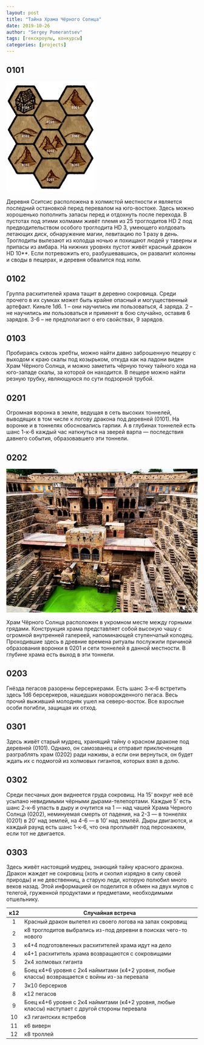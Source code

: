 ```yaml
---
layout: post
title: "Тайна Храма Чёрного Солнца"
date: 2019-10-26
author: "Sergey Pomerantsev"
tags: [гекскроулы, конкурсы]
categories: [projects]
---
```


## 0101

![9 гексов у перевала](/assets/images/black_sun_1.jpg)

Деревня Сситсис расположена в холмистой местности и является последний остановкой перед перевалом на юго-востоке. Здесь можно хорошенько пополнить запасы перед и отдохнуть после перехода. В пустотах под этими холмами живёт племя из 25 троглодитов HD 2 под предводительством особого троглодита HD 3, умеющего колдовать летающих диск, обнаружение магии, левитацию по 1 разу в день. Троглодиты вылезают из колодца ночью и похищают людей у таверны и припасы из амбара. На нижних уровнях пустот живёт красный дракон HD 10**. Если потревожить его, разбушевавшись, он развалит колонны и своды в пещерах, и деревня обвалится под холм.

## 0102

Группа расхитителей храма тащит в деревню сокровища. Среди прочего в их сумках может быть крайне опасный и могущественный артефакт. Киньте 1d6. 1 – они научились им пользоваться, 4 заряда. 2 – не научились им пользоваться и применят в бою случайно, оставив 6 зарядов. 3-6 – не предполагают о его свойствах, 9 зарядов.

## 0103

Пробираясь сквозь хребты, можно найти давно заброшенную пещеру с выходом к краю скалы под козырьком, откуда как на ладони виден Храм Чёрного Солнца, и можно заметить чёрную точку тайного хода на юго-западе скалы, за которой он находится. В пещере можно найти резную трубку, являющуюся по сути подзорной трубой.

## 0201

Огромная воронка в земле, ведущая в сеть высоких тоннелей, выводящих в том числе к логову дракона под деревней (0101). На воронке и в тоннелях обосновались гарпии. А в глубинах тоннелей есть шанс 1-к-6 каждый час наткнуться на зверей варпа — последствия давнего события, образовавшего эти тоннели.

## 0202

![](/assets/images/black_sun_2.jpg)

Храм Чёрного Солнца расположен в укромном месте между горными грядами. Конструкция храма представляет собой высокую чашу с огромной внутренней галереей, напоминающей ступенчатый колодец. Проходившие здесь в древние времена ритуалы послужили причиной образования воронки в 0201 и сети тоннелей в данной местности. В глубине храма есть выход в эти тоннели.

## 0203

Гнёзда пегасов разорены берсеркерами. Есть шанс 3-к-6 встретить здесь 1d6 берсеркеров, нашедших новорожденного пегаса. Весь прочий выживший молодняк ушел на северо-восток. Все взрослые особи погибли, защищая их отход.

## 0301

Здесь живёт старый мудрец, хранящий тайну о красном драконе под деревней (0101). Однако, он самозванец и отправит приключенцев разграблять храм (0202) ради наживы, а если они вернуться, он будет ждать их с подмогой из холмовых гигантов, которых взял в долю.

## 0302

Среди песчаных дюн виднеется груда сокровищ. На 15’ вокруг неё всё усыпано невидимыми чёрными дырами-телепортами. Каждые 5’ есть шанс 2-к-6 упасть в дыру и очутится на 1 — над чашей Храма Черного Солнца (0202), неминуемая смерть от падения, на 2-3 — в тоннелях (0201) в 20’ над землей, на 4-6 — в 10’ над землёй. Дыры двигаются, и каждый раунд есть шанс 1-к-6, что она проплывёт под персонажем, если тот не двигается.

## 0303

Здесь живёт настоящий мудрец, знающий тайну красного дракона. Дракон жаждет не сокровищ (хоть и скопил изрядно в силу своей природы) и не девственниц, а старую леди, которую полюбил много веков назад. Этой информацией он поделится в обмен на двух мулов с телегой, груженной продуктами и предметами, необходимыми отшельнику.

| к12 | Случайная встреча |
|:---:|---|
| 1 | Красный дракон вылетел из своего логова на запах сокровищ |
| 2 | к8 троглодитов выбрались из-под деревни в поисках чего-то нового |
| 3 | к4+4 подготовленных расхитителей храма идут на дело |
| 4 | к4+1 расхититель храма возвращаются с сокровищами |
| 5 | 2к4 холмовых гиганта |
| 6 | Боец к4+6 уровня с 2к4 наймитами (к4+2 уровня, любые классы) возвращается с войны из-за перевала |
| 7 | 3к10 берсерков |
| 8 | к12 пегасов |
| 9 | Боец к4+6 уровня с 2к4 наймитами (к4+2 уровня, любые классы) наступает с другой стороны перевала |
| 10 | к3 гигантских ястребов |
| 11 | к6 виверн |
| 12 | к8 троллей |
